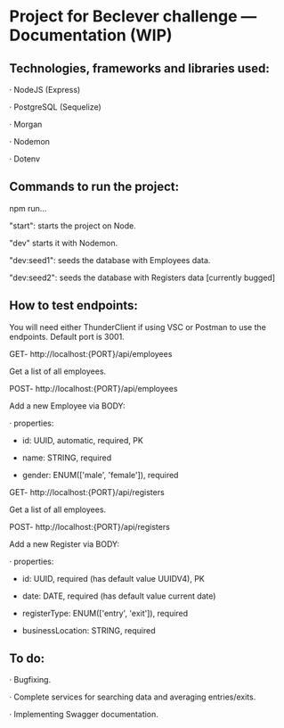 # Project for Beclever challenge — Documentation (WIP)

## Technologies, frameworks and libraries used:
· NodeJS (Express)

· PostgreSQL (Sequelize)

· Morgan

· Nodemon

· Dotenv


## Commands to run the project:
npm run...

"start": starts the project on Node.

"dev" starts it with Nodemon.

"dev:seed1": seeds the database with Employees data.

"dev:seed2": seeds the database with Registers data [currently bugged]

## How to test endpoints:
You will need either ThunderClient if using VSC or Postman to use the endpoints. Default port is 3001.

GET- http://localhost:{PORT}/api/employees

Get a list of all employees.

POST- http://localhost:{PORT}/api/employees

Add a new Employee via BODY:

· properties:

* id: UUID, automatic, required, PK

* name: STRING, required 

* gender: ENUM(['male', 'female']), required

GET- http://localhost:{PORT}/api/registers

Get a list of all employees.

POST- http://localhost:{PORT}/api/registers

Add a new Register via BODY:

· properties:

* id: UUID, required (has default value UUIDV4), PK

* date: DATE, required (has default value current date)

* registerType: ENUM(['entry', 'exit']), required

* businessLocation: STRING, required

## To do:
· Bugfixing.

· Complete services for searching data and averaging entries/exits.

· Implementing Swagger documentation.
